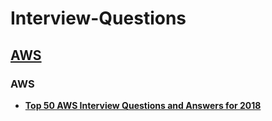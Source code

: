 # Interview-Questions


## [AWS](https://github.com/arpitj07/Interview-Questions/edit/master/README.md#aws)


### AWS

- **[Top 50 AWS Interview Questions and Answers for 2018](https://www.dezyre.com/article/-top-50-aws-interview-questions-and-answers-for-2018/399)**
